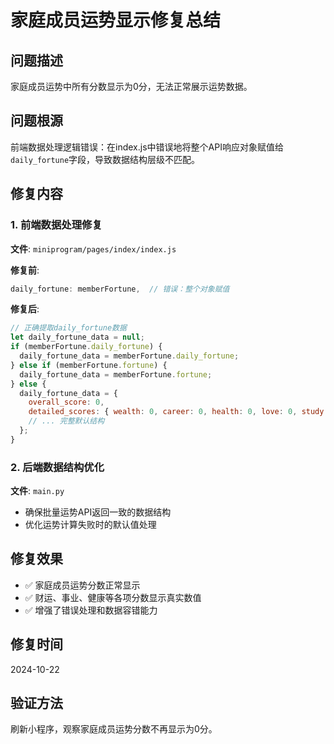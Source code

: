 # 家庭成员运势显示修复总结

## 问题描述
家庭成员运势中所有分数显示为0分，无法正常展示运势数据。

## 问题根源
前端数据处理逻辑错误：在index.js中错误地将整个API响应对象赋值给`daily_fortune`字段，导致数据结构层级不匹配。

## 修复内容

### 1. 前端数据处理修复
**文件**: `miniprogram/pages/index/index.js`

**修复前**:
```javascript
daily_fortune: memberFortune,  // 错误：整个对象赋值
```

**修复后**:
```javascript
// 正确提取daily_fortune数据
let daily_fortune_data = null;
if (memberFortune.daily_fortune) {
  daily_fortune_data = memberFortune.daily_fortune;
} else if (memberFortune.fortune) {
  daily_fortune_data = memberFortune.fortune;
} else {
  daily_fortune_data = {
    overall_score: 0,
    detailed_scores: { wealth: 0, career: 0, health: 0, love: 0, study: 0 },
    // ... 完整默认结构
  };
}
```

### 2. 后端数据结构优化
**文件**: `main.py`
- 确保批量运势API返回一致的数据结构
- 优化运势计算失败时的默认值处理

## 修复效果
- ✅ 家庭成员运势分数正常显示
- ✅ 财运、事业、健康等各项分数显示真实数值
- ✅ 增强了错误处理和数据容错能力

## 修复时间
2024-10-22

## 验证方法
刷新小程序，观察家庭成员运势分数不再显示为0分。
